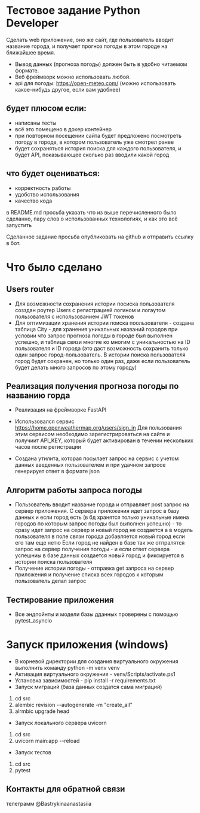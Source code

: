 # Тестовое задание Python Developer

Сделать web приложение, оно же сайт, где пользователь вводит название города, и получает прогноз погоды в этом городе на ближайшее время.

* Вывод данных (прогноза погоды) должен быть в удобно читаемом формате. 
* Веб фреймворк можно использовать любой.
* api для погоды: https://open-meteo.com/ (можно использовать какое-нибудь другое, если вам удобнее)

## будет плюсом если:

* написаны тесты
* всё это помещено в докер контейнер
* при повторном посещении сайта будет предложено посмотреть погоду в городе, в котором пользователь уже смотрел ранее
* будет сохраняться история поиска для каждого пользователя, и будет API, показывающее сколько раз вводили какой город

## что будет оцениваться:

* корректность работы
* удобство использования
* качество кода

в README.md просьба указать что из выше перечисленного было сделанно, пару слов о использованных технологиях, и как это всё запустить

Сделанное задание просьба опубликовать на github и отправить ссылку в бот.

# Что было сделано
## Users router

* Для возможности сохранения истории посиска пользователя созздан роутер Users с регистрацией логином и логаутом пользователя c использованием JWT токенов
* Для оптимизации хранения истории поиска поользователя - создана таблица City - для хранения уникальных названий городов при условии что запрос прогноза погоды в городе был выполнен успешно, и таблица связи многие ко многим с уникальностью на ID пользователя и ID города (это даст возможность сохранить только один запрос город-пользователь. В истории поиска пользователя город будет сохранен, но только один раз, даже если пользователь будет делать много запросов по этому городу)

## Реализация получения прогноза погоды  по названию горда

* Реализация на фреймворке FastAPI

* Использовался сервис  https://home.openweathermap.org/users/sign_in
Для пользования этим сервисом необходимо зарегистрироваться на сайте и получиит API_KEY, который будет активирован в течении нескольких часов после регистрации

* Создана утилита, которая посылает запрос на сервис с учетом данных введенных пользователем и при удачном запросе генерирует ответ в формате json
        
## Алгоритм работы запроса погоды

* Пользователь вводит название города и отправляет post  запрос на сервер приложения. С сервера приложения идет запрос в базу данных и если город есть (в бд хранятся только уникальные имена городов по которым запрос погоды был выполнен успешно) - то сразу идет запрос на сервер и новый город не создается а в модель пользователя в поле связи города добавляется новый город если его там еще нетю Если город не найден в базе так же отпралятся запрос на сервер получения погоды - и если ответ сервера успешниы в базе данных создается новый город и фиксируется в истории поиска пользователя
*  Получение истории  погоды - отправка get запроса на сервер приложения и получение списка всех городов к которым пользователь делал запрос

## Тестирование приложения
* Все эндпойнты и модели базы дданных проверены с помощью pytest_asyncio

# Запуск приложения (windows)
* В корневой директории для создания виртуального окружения выполнить команду python -m venv venv
* Активация виртуального окружения - venv/Scripts/activate.ps1
* Установка зависимостей - pip install -r requirements.txt
* Запуск миграций (база данных создатся сама миграций) 
1. cd src
2. alembic revision --autogenerate -m "create_all"
3. alrmbic upgrade head

* Запуск локального сервера uvicorn
1. cd src
2. uvicorn  main:app --reload

* Запуск тестов
1. cd src
2. pytest

## Контакты  для обратной связи
телеграмм @Bastrykinaanastasiia

